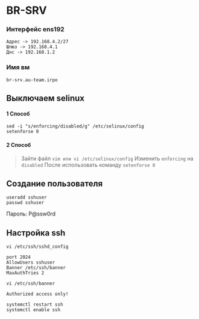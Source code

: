 # BR-SRV

### Интерфейс ens192 
```
Адрес -> 192.168.4.2/27
Шлюз -> 192.168.4.1
Днс -> 192.168.1.2
```
### Имя вм
```
br-srv.au-team.irpo
```
##  Выключаем selinux
#### 1 Способ
```
sed -i "s/enforcing/disabled/g" /etc/selinux/config
setenforse 0
```
#### 2 Способ 
>Зайти файл `vim или vi /etc/selinux/config`
>Изменить `enforcing` на `disabled`
>После использовать команду `setenforse 0`
## Создание пользователя
```
useradd sshuser
passwd sshuser
```
Пароль: P@ssw0rd

## Настройка ssh
`vi /etc/ssh/sshd_config`

```
port 2024
AllowUsers sshuser
Banner /etc/ssh/banner
MaxAuthTries 2 
```
`vi /etc/ssh/banner`
```
Authorized access only!
```
```
systemctl restart ssh
systemctl enable ssh
```
